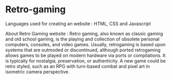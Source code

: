 # Retro-gaming

Languages used for creating an website : HTML, CSS and Javascript

About Retro Gaming website : 
        Retro gaming, also known as classic gaming and old school gaming, is the playing and collection of obsolete personal computers, consoles, and video games. Usually, retrogaming is based upon systems that are outmoded or discontinued, although ported retrogaming allows games to be played on modern hardware via ports or compilations. It is typically for nostalgia, preservation, or authenticity. A new game could be retro styled, such as an RPG with turn-based combat and pixel art in isometric camera perspective.

      
